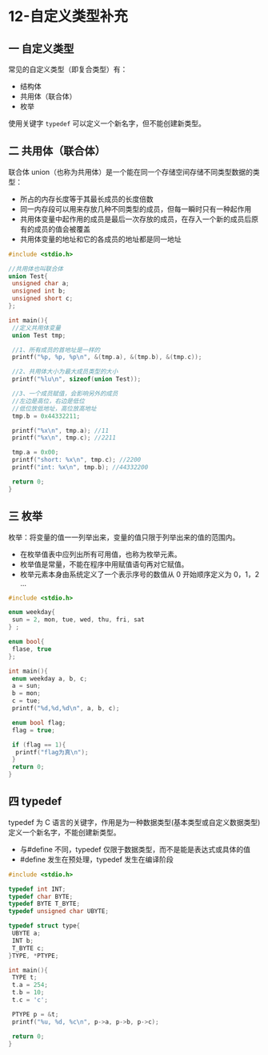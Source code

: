 # 12-自定义类型补充

## 一 自定义类型

常见的自定义类型（即复合类型）有：

- 结构体
- 共用体（联合体）
- 枚举

使用关键字 `typedef` 可以定义一个新名字，但不能创建新类型。

## 二 共用体（联合体）

联合体 union（也称为共用体）是一个能在同一个存储空间存储不同类型数据的类型：

- 所占的内存长度等于其最长成员的长度倍数
- 同一内存段可以用来存放几种不同类型的成员，但每一瞬时只有一种起作用
- 共用体变量中起作用的成员是最后一次存放的成员，在存入一个新的成员后原有的成员的值会被覆盖
- 共用体变量的地址和它的各成员的地址都是同一地址

```c++
#include <stdio.h>

//共用体也叫联合体
union Test{
 unsigned char a;
 unsigned int b;
 unsigned short c;
};

int main(){
 //定义共用体变量
 union Test tmp;

 //1、所有成员的首地址是一样的
 printf("%p, %p, %p\n", &(tmp.a), &(tmp.b), &(tmp.c));

 //2、共用体大小为最大成员类型的大小
 printf("%lu\n", sizeof(union Test));

 //3、一个成员赋值，会影响另外的成员
 //左边是高位，右边是低位
 //低位放低地址，高位放高地址
 tmp.b = 0x44332211;

 printf("%x\n", tmp.a); //11
 printf("%x\n", tmp.c); //2211

 tmp.a = 0x00;
 printf("short: %x\n", tmp.c); //2200
 printf("int: %x\n", tmp.b); //44332200

 return 0;
}
```

## 三 枚举

枚举：将变量的值一一列举出来，变量的值只限于列举出来的值的范围内。

- 在枚举值表中应列出所有可用值，也称为枚举元素。
- 枚举值是常量，不能在程序中用赋值语句再对它赋值。
- 枚举元素本身由系统定义了一个表示序号的数值从 0 开始顺序定义为 0，1，2 …

```c++
#include <stdio.h>

enum weekday{
 sun = 2, mon, tue, wed, thu, fri, sat
} ;

enum bool{
 flase, true
};

int main(){
 enum weekday a, b, c;
 a = sun;
 b = mon;
 c = tue;
 printf("%d,%d,%d\n", a, b, c);

 enum bool flag;
 flag = true;

 if (flag == 1){
  printf("flag为真\n");
 }
 return 0;
}
```

## 四 typedef

typedef 为 C 语言的关键字，作用是为一种数据类型(基本类型或自定义数据类型)定义一个新名字，不能创建新类型。

- 与#define 不同，typedef 仅限于数据类型，而不是能是表达式或具体的值
- #define 发生在预处理，typedef 发生在编译阶段

```c++
#include <stdio.h>

typedef int INT;
typedef char BYTE;
typedef BYTE T_BYTE;
typedef unsigned char UBYTE;

typedef struct type{
 UBYTE a;
 INT b;
 T_BYTE c;
}TYPE, *PTYPE;

int main(){
 TYPE t;
 t.a = 254;
 t.b = 10;
 t.c = 'c';

 PTYPE p = &t;
 printf("%u, %d, %c\n", p->a, p->b, p->c);

 return 0;
}
```
